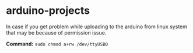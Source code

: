 # arduino-projects

In case if you get problem while uploading to the arduino from linux system
that may be because of permission issue.

**Command:**
```sudo chmod a+rw /dev/ttyUSB0```
